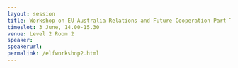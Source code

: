 ```yaml
---
layout: session
title: Workshop on EU-Australia Relations and Future Cooperation Part Two
timeslot: 3 June, 14.00-15.30
venue: Level 2 Room 2
speaker:
speakerurl: 
permalink: /elfworkshop2.html
---
```



